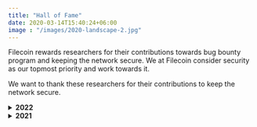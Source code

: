 ```yaml
---
title: "Hall of Fame"
date: 2020-03-14T15:40:24+06:00
image : "/images/2020-landscape-2.jpg"
---
```


Filecoin rewards researchers for their contributions towards bug bounty program and keeping the network secure. 
We at Filecoin consider security as our topmost priority and work towards it. 

We want to thank these researchers for their contributions to keep the network secure.

<details>
<summary><strong><size="25px">2022</strong></summary>

- Swapnil Kothawade(https://www.linkedin.com/in/swapnil-kothawade-813854a7/)
<br>
- Anupam Singh(https://www.linkedin.com/in/anupam-singh-226463201/)
<br>
- Beni Budiharto(https://www.linkedin.com/in/beni-budiharto-815b8b86/)
</details>

<details>
<summary><strong>2021</strong></summary>

- Ezequiel Raynaudo (https://www.linkedin.com/in/raynaudoee/)<br>
- Nishant Das<br>
- cryptowhizzard<br>
- ItsUnixIKnowThis<br>
- Swapnil Kothawade(https://www.linkedin.com/in/swapnil-kothawade-813854a7/)<br>
- Joran Honig (https://www.linkedin.com/in/joran-honig-180b78100/)<br>
- Tin Tin<br>
- robyhugeman<br>
- yangming
</details>

